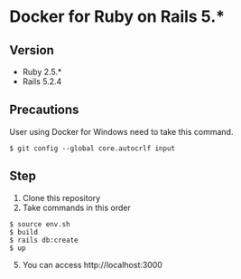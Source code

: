 # Docker for Ruby on Rails 5.* 
## Version
- Ruby 2.5.*  
- Rails 5.2.4  
## Precautions
User using Docker for Windows need to take this command.
```
$ git config --global core.autocrlf input
```
## Step
1. Clone this repository
2. Take commands in this order
```
$ source env.sh
$ build
$ rails db:create
$ up
```
5. You can access http://localhost:3000 
